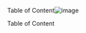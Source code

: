 Table of Content![image](https://user-images.githubusercontent.com/40706283/214659013-f01c5db7-5a48-474f-95b7-fcc23f5db1b8.png)

Table of Content
